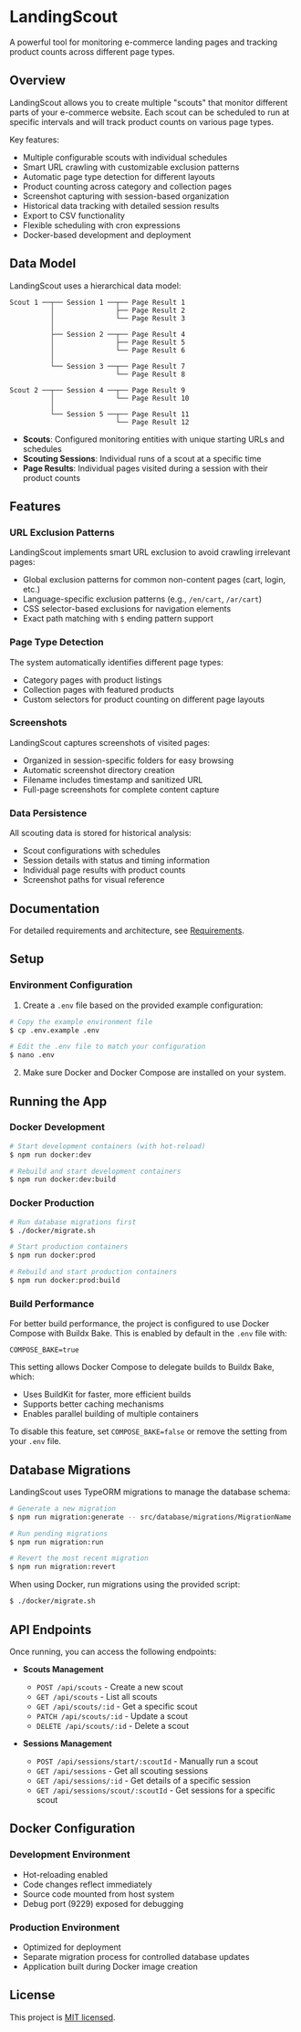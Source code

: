 # LandingScout

A powerful tool for monitoring e-commerce landing pages and tracking product counts across different page types.

## Overview

LandingScout allows you to create multiple "scouts" that monitor different parts of your e-commerce website. Each scout can be scheduled to run at specific intervals and will track product counts on various page types.

Key features:
- Multiple configurable scouts with individual schedules
- Smart URL crawling with customizable exclusion patterns
- Automatic page type detection for different layouts
- Product counting across category and collection pages
- Screenshot capturing with session-based organization
- Historical data tracking with detailed session results
- Export to CSV functionality
- Flexible scheduling with cron expressions
- Docker-based development and deployment

## Data Model

LandingScout uses a hierarchical data model:

```
Scout 1 ──┬── Session 1 ──┬── Page Result 1
          │               ├── Page Result 2
          │               └── Page Result 3
          │
          ├── Session 2 ──┬── Page Result 4
          │               ├── Page Result 5
          │               └── Page Result 6
          │
          └── Session 3 ──┬── Page Result 7
                          └── Page Result 8

Scout 2 ──┬── Session 4 ──┬── Page Result 9
          │               └── Page Result 10
          │
          └── Session 5 ──┬── Page Result 11
                          └── Page Result 12
```

- **Scouts**: Configured monitoring entities with unique starting URLs and schedules
- **Scouting Sessions**: Individual runs of a scout at a specific time
- **Page Results**: Individual pages visited during a session with their product counts

## Features

### URL Exclusion Patterns

LandingScout implements smart URL exclusion to avoid crawling irrelevant pages:

- Global exclusion patterns for common non-content pages (cart, login, etc.)
- Language-specific exclusion patterns (e.g., `/en/cart`, `/ar/cart`)
- CSS selector-based exclusions for navigation elements
- Exact path matching with `$` ending pattern support

### Page Type Detection

The system automatically identifies different page types:

- Category pages with product listings
- Collection pages with featured products
- Custom selectors for product counting on different page layouts

### Screenshots

LandingScout captures screenshots of visited pages:

- Organized in session-specific folders for easy browsing
- Automatic screenshot directory creation
- Filename includes timestamp and sanitized URL
- Full-page screenshots for complete content capture

### Data Persistence

All scouting data is stored for historical analysis:

- Scout configurations with schedules
- Session details with status and timing information
- Individual page results with product counts
- Screenshot paths for visual reference

## Documentation

For detailed requirements and architecture, see [Requirements](./docs/requirements.md).

## Setup

### Environment Configuration

1. Create a `.env` file based on the provided example configuration:

```bash
# Copy the example environment file
$ cp .env.example .env

# Edit the .env file to match your configuration
$ nano .env
```

2. Make sure Docker and Docker Compose are installed on your system.

## Running the App

### Docker Development

```bash
# Start development containers (with hot-reload)
$ npm run docker:dev

# Rebuild and start development containers
$ npm run docker:dev:build
```

### Docker Production

```bash
# Run database migrations first
$ ./docker/migrate.sh

# Start production containers
$ npm run docker:prod

# Rebuild and start production containers
$ npm run docker:prod:build
```

### Build Performance

For better build performance, the project is configured to use Docker Compose with Buildx Bake. This is enabled by default in the `.env` file with:

```
COMPOSE_BAKE=true
```

This setting allows Docker Compose to delegate builds to Buildx Bake, which:
- Uses BuildKit for faster, more efficient builds
- Supports better caching mechanisms
- Enables parallel building of multiple containers

To disable this feature, set `COMPOSE_BAKE=false` or remove the setting from your `.env` file.

## Database Migrations

LandingScout uses TypeORM migrations to manage the database schema:

```bash
# Generate a new migration
$ npm run migration:generate -- src/database/migrations/MigrationName

# Run pending migrations
$ npm run migration:run

# Revert the most recent migration
$ npm run migration:revert
```

When using Docker, run migrations using the provided script:

```bash
$ ./docker/migrate.sh
```

## API Endpoints

Once running, you can access the following endpoints:

- **Scouts Management**
  - `POST /api/scouts` - Create a new scout
  - `GET /api/scouts` - List all scouts
  - `GET /api/scouts/:id` - Get a specific scout
  - `PATCH /api/scouts/:id` - Update a scout
  - `DELETE /api/scouts/:id` - Delete a scout

- **Sessions Management**
  - `POST /api/sessions/start/:scoutId` - Manually run a scout
  - `GET /api/sessions` - Get all scouting sessions
  - `GET /api/sessions/:id` - Get details of a specific session
  - `GET /api/sessions/scout/:scoutId` - Get sessions for a specific scout

## Docker Configuration

### Development Environment
- Hot-reloading enabled
- Code changes reflect immediately
- Source code mounted from host system
- Debug port (9229) exposed for debugging

### Production Environment
- Optimized for deployment
- Separate migration process for controlled database updates
- Application built during Docker image creation

## License

This project is [MIT licensed](LICENSE).
